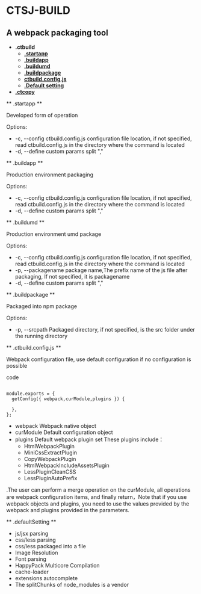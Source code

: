 # CTSJ-BUILD

## A webpack packaging tool

* **.ctbuild**
  - [**.startapp**](#startapp)
  - [**.buildapp**](#buildapp)
  - [**.buildumd**](#buildumd)
  - [**.buildpackage**](#buildpackage)
  - [**ctbuild.config.js**](#config)
  - [**.Default setting**](#defaultsetting)
* [**.ctcopy**](#ctcopy)

**  .startapp **

Developed form of operation

Options:

* -c, --config <path> ctbuild.config.js configuration file location, if not specified, read ctbuild.config.js in the directory where the command is located
* -d, --define <path> custom params split ","

**  .buildapp **

Production environment packaging

Options:

* -c, --config <path> ctbuild.config.js configuration file location, if not specified, read ctbuild.config.js in the directory where the command is located
* -d, --define <path> custom params split ","

**  .buildumd **

Production environment umd package

Options:

* -c, --config <path> ctbuild.config.js configuration file location, if not specified, read ctbuild.config.js in the directory where the command is located
* -p, --packagename <name> package name,The prefix name of the js file after packaging, If not specified, it is packagename
* -d, --define <path> custom params split ","

**  .buildpackage **

Packaged into npm package

Options:

* -p, --srcpath <path> Packaged directory, if not specified, is the src folder under the running directory

**  .ctbuild.config.js **

Webpack configuration file, use default configuration if no configuration is possible

code

```

module.exports = {
  getConfig({ webpack,curModule,plugins }) {

  },
};

```

* webpack Webpack native object
* curModule Default configuration object
* plugins Default webpack plugin set These plugins include：
  - HtmlWebpackPlugin
  - MiniCssExtractPlugin
  - CopyWebpackPlugin
  - HtmlWebpackIncludeAssetsPlugin
  - LessPluginCleanCSS
  - LessPluginAutoPrefix

.The user can perform a merge operation on the curModule, all operations are webpack configuration items, and finally return，Note that if you use webpack objects and plugins, you need to use the values provided by the webpack and plugins provided in the parameters.

**  .defaultSetting **

* js/jsx parsing      
* css/less parsing      
* css/less packaged into a file      
* Image Resolution      
* Font parsing      
* HappyPack Multicore Compilation      
* cache-loader      
* extensions autocomplete      
* The splitChunks of node_modules is a vendor
